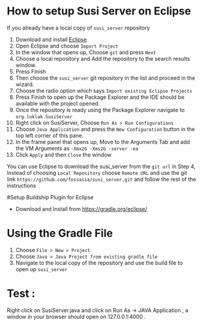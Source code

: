 # How to setup Susi Server on Eclipse

If you already have a local copy of `susi_server` repository

1. Download and install [Eclipse](https://eclipse.org/downloads/)
2. Open Eclipse and choose `Import Project`
3. In the window that opens up, Choose `git` and press `Next`
4. Choose a local repository and Add the repository to the search results window.
5. Press Finish
6. Then choose the `susi_server` git repository in the list and proceed in the wizard.
7. Choose the radio option which says `Import existing Eclipse Projects`
8. Press Finish to open up the Package Explorer and the IDE should be available with the project opened.
9. Once the repository is ready using the Package Explorer navigate to `org.loklak.SusiServer`
10. Right click on SusiServer, Choose `Run As > Run Configurations`
11. Choose `Java Application` and press the `New Configuration` button in the top left corner of this pane.
12. In the frame panel that opens up, Move to the Arguments Tab and add the VM Arguments as `-Xmx2G -Xms2G -server -ea`
13. Click `Apply` and then `Close` the window


You can use Eclipse to download the susi_server from the `git url` in Step 4, Instead of choosing `Local Repository`
choose `Remote URL` and use the git link `https://github.com/fossasia/susi_server.git` and follow the rest of the instructions

#Setup Buildship Plugin for Eclipse

- Download and Install from https://gradle.org/eclipse/

# Using the Gradle File
1. Choose `File > New > Project`
2. Choose `Java > Java Project from existing gradle file`
3. Navigate to the local copy of the repository and use the build file to open up `susi_server`


# Test : 

Right click on SusiServer.java and click on Run As -> JAVA Application , a window in your browser should open on 127.0.0.1:4000 .
